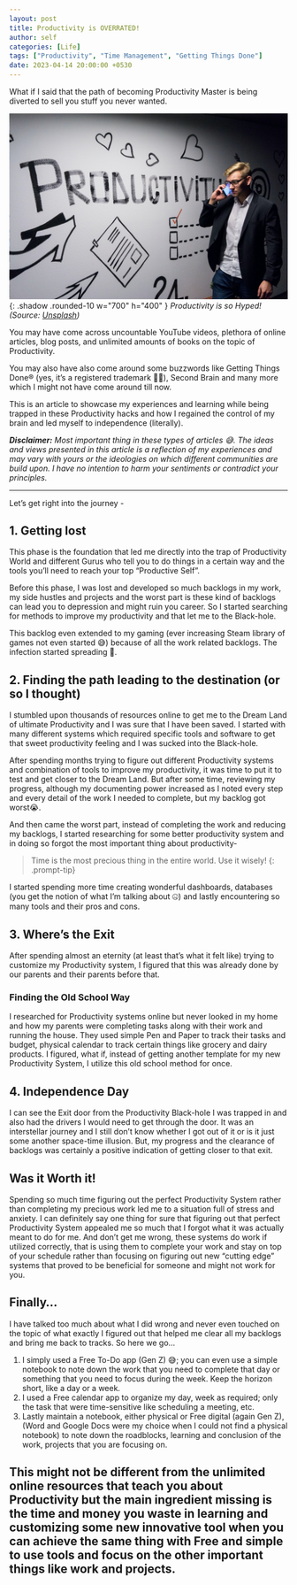 ```yaml
---
layout: post
title: Productivity is OVERRATED!
author: self
categories: [Life]
tags: ["Productivity", "Time Management", "Getting Things Done"]
date: 2023-04-14 20:00:00 +0530
---
```


What if I said that the path of becoming Productivity Master is being diverted to sell you stuff you never wanted.

![Desktop View](/assets/img/prod.jpg){: .shadow .rounded-10 w="700" h="400" }
*Productivity is so Hyped! (Source: [Unsplash](https://unsplash.com/photos/gZB-i-dA6ns))*

You may have come across uncountable YouTube videos, plethora of online articles, blog posts, and unlimited amounts of books on the topic of Productivity.

You may also have also come around some buzzwords like Getting Things Done® (yes, it’s a registered trademark 🤦‍♂️), Second Brain and many more which I might not have come around till now.

This is an article to showcase my experiences and learning while being trapped in these Productivity hacks and how I regained the control of my brain and led myself to independence (literally).

_**Disclaimer:** Most important thing in these types of articles 😅. The ideas and views presented in this article is a reflection of my experiences and may vary with yours or the ideologies on which different communities are build upon. I have no intention to harm your sentiments or contradict your principles._

---

Let’s get right into the journey -

## 1. Getting lost

This phase is the foundation that led me directly into the trap of Productivity World and different Gurus who tell you to do things in a certain way and the tools you’ll need to reach your top “Productive Self”.

Before this phase, I was lost and developed so much backlogs in my work, my side hustles and projects and the worst part is these kind of backlogs can lead you to depression and might ruin you career. So I started searching for methods to improve my productivity and that let me to the Black-hole.

This backlog even extended to my gaming (ever increasing Steam library of games not even started 😅) because of all the work related backlogs. The infection started spreading 🦠.

## 2. Finding the path leading to the destination (or so I thought)

I stumbled upon thousands of resources online to get me to the Dream Land of ultimate Productivity and I was sure that I have been saved. I started with many different systems which required specific tools and software to get that sweet productivity feeling and I was sucked into the Black-hole.

After spending months trying to figure out different Productivity systems and combination of tools to improve my productivity, it was time to put it to test and get closer to the Dream Land. But after some time, reviewing my progress, although my documenting power increased as I noted every step and every detail of the work I needed to complete, but my backlog got worst😭.

And then came the worst part, instead of completing the work and reducing my backlogs, I started researching for some better productivity system and in doing so forgot the most important thing about productivity-

> Time is the most precious thing in the entire world. Use it wisely!
{: .prompt-tip}

I started spending more time creating wonderful dashboards, databases (you get the notion of what I’m talking about 🤐) and lastly encountering so many tools and their pros and cons.

## 3. Where’s the Exit

After spending almost an eternity (at least that’s what it felt like) trying to customize my Productivity system, I figured that this was already done by our parents and their parents before that.

### Finding the Old School Way

I researched for Productivity systems online but never looked in my home and how my parents were completing tasks along with their work and running the house. They used simple Pen and Paper to track their tasks and budget, physical calendar to track certain things like grocery and dairy products. I figured, what if, instead of getting another template for my new Productivity System, I utilize this old school method for once.

## 4. Independence Day

I can see the Exit door from the Productivity Black-hole I was trapped in and also had the drivers I would need to get through the door. It was an interstellar journey and I still don’t know whether I got out of it or is it just some another space-time illusion. But, my progress and the clearance of backlogs was certainly a positive indication of getting closer to that exit.

## Was it Worth it!

Spending so much time figuring out the perfect Productivity System rather than completing my precious work led me to a situation full of stress and anxiety. I can definitely say one thing for sure that figuring out that perfect Productivity System appealed me so much that I forgot what it was actually meant to do for me. And don’t get me wrong, these systems do work if utilized correctly, that is using them to complete your work and stay on top of your schedule rather than focusing on figuring out new “cutting edge” systems that proved to be beneficial for someone and might not work for you.

## Finally…

I have talked too much about what I did wrong and never even touched on the topic of what exactly I figured out that helped me clear all my backlogs and bring me back to tracks. So here we go…

1. I simply used a Free To-Do app (Gen Z) 😅; you can even use a simple notebook to note down the work that you need to complete that day or something that you need to focus during the week. Keep the horizon short, like a day or a week.
2. I used a Free calendar app to organize my day, week as required; only the task that were time-sensitive like scheduling a meeting, etc.
3. Lastly maintain a notebook, either physical or Free digital (again Gen Z), (Word and Google Docs were my choice when I could not find a physical notebook) to note down the roadblocks, learning and conclusion of the work, projects that you are focusing on.

This might not be different from the unlimited online resources that teach you about Productivity but the main ingredient missing is the time and money you waste in learning and customizing some new innovative tool when you can achieve the same thing with Free and simple to use tools and focus on the other important things like work and projects.
---